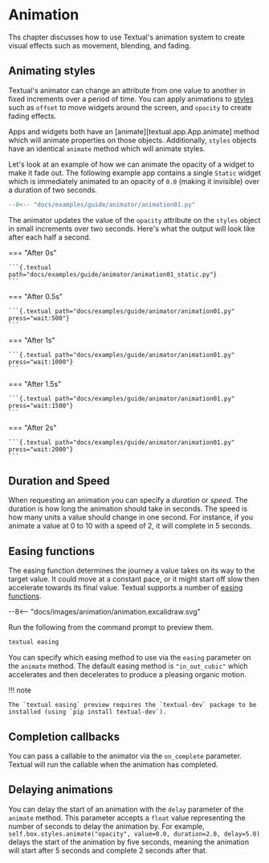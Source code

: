 # Animation

Ths chapter discusses how to use Textual's animation system to create visual effects such as movement, blending, and fading.


## Animating styles

Textual's animator can change an attribute from one value to another in fixed increments over a period of time. You can apply animations to [styles](styles.md) such as `offset` to move widgets around the screen, and `opacity` to create fading effects.

Apps and widgets both have an [animate][textual.app.App.animate] method which will animate properties on those objects. Additionally, `styles` objects have an identical `animate` method which will animate styles.

Let's look at an example of how we can animate the opacity of a widget to make it fade out.
The following example app contains a single `Static` widget which is immediately animated to an opacity of `0.0` (making it invisible) over a duration of two seconds.

```python hl_lines="14"
--8<-- "docs/examples/guide/animator/animation01.py"
```

The animator updates the value of the `opacity` attribute on the `styles` object in small increments over two seconds. Here's what the output will look like after each half a second.


=== "After 0s"

    ```{.textual path="docs/examples/guide/animator/animation01_static.py"}
    ```

=== "After 0.5s"

    ```{.textual path="docs/examples/guide/animator/animation01.py" press="wait:500"}
    ```


=== "After 1s"

    ```{.textual path="docs/examples/guide/animator/animation01.py" press="wait:1000"}
    ```

=== "After 1.5s"

    ```{.textual path="docs/examples/guide/animator/animation01.py" press="wait:1500"}
    ```

=== "After 2s"

    ```{.textual path="docs/examples/guide/animator/animation01.py" press="wait:2000"}
    ```

## Duration and Speed

When requesting an animation you can specify a *duration* or *speed*.
The duration is how long the animation should take in seconds. The speed is how many units a value should change in one second.
For instance, if you animate a value at 0 to 10 with a speed of 2, it will complete in 5 seconds.

## Easing functions

The easing function determines the journey a value takes on its way to the target value.
It could move at a constant pace, or it might start off slow then accelerate towards its final value.
Textual supports a number of [easing functions](https://easings.net/).

<div class="excalidraw">
--8<-- "docs/images/animation/animation.excalidraw.svg"
</div>


Run the following from the command prompt to preview them.

```bash
textual easing
```

You can specify which easing method to use via the `easing` parameter on the `animate` method. The default easing method is `"in_out_cubic"` which accelerates and then decelerates to produce a pleasing organic motion.

!!! note

    The `textual easing` preview requires the `textual-dev` package to be installed (using `pip install textual-dev`).


## Completion callbacks

You can pass a callable to the animator via the `on_complete` parameter. Textual will run the callable when the animation has completed.

## Delaying animations

You can delay the start of an animation with the `delay` parameter of the `animate` method.
This parameter accepts a `float` value representing the number of seconds to delay the animation by.
For example, `self.box.styles.animate("opacity", value=0.0, duration=2.0, delay=5.0)` delays the start of the animation by five seconds,
meaning the animation will start after 5 seconds and complete 2 seconds after that.
